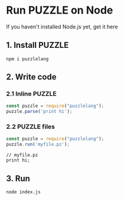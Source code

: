 # Run PUZZLE on Node

If you haven't installed Node.js yet, get it here

## 1. Install PUZZLE

```shell
npm i puzzlelang
```

## 2. Write code

### 2.1 Inline PUZZLE 

```javascript
const puzzle = require("puzzlelang");
puzzle.parse('print hi');
```

### 2.2 PUZZLE files

```javascript
const puzzle = require("puzzlelang");
puzzle.run('myfile.pz');
```

```puzzle
// myfile.pz
print hi;
```

## 3. Run

```shell
node index.js
```